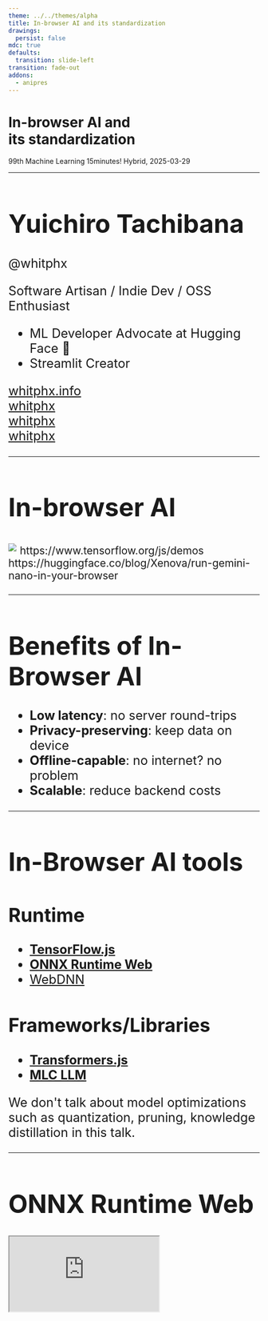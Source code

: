```yaml
---
theme: ../../themes/alpha
title: In-browser AI and its standardization
drawings:
  persist: false
mdc: true
defaults:
  transition: slide-left
transition: fade-out
addons:
  - anipres
---
```


<h1>
In-browser AI and<br />
its standardization
</h1>

99th Machine Learning 15minutes! Hybrid, 2025-03-29

---

<div class="slide">

# Yuichiro Tachibana

@whitphx

<div mt-8 v-click>
Software Artisan / Indie Dev / OSS Enthusiast
</div>

<div mt-4>

<v-clicks>

- ML Developer Advocate at <span v-mark.underline.yellow="2">Hugging Face</span> 🤗
- <span v-mark.underline.red="3">Streamlit</span> Creator

</v-clicks>

</div>

<div my-10 w-min flex="~ gap-1" items-center justify-center v-click>
  <div i-ri-user-3-line op50 ma text-xl />
  <div><a href="https://whitphx.info/" target="_blank" class="border-none! font-300">whitphx.info</a></div>
  <div i-ri-github-line op50 ma text-xl ml4/>
  <div><a href="https://github.com/whitphx" target="_blank" class="border-none! font-300">whitphx</a></div>
  <div i-ri-linkedin-line op50 ma text-xl ml4/>
  <div><a href="https://www.linkedin.com/in/whitphx/" target="_blank" class="border-none! font-300">whitphx</a></div>
  <div i-ri-twitter-x-line op50 ma text-xl ml4/>
  <div><a href="https://twitter.com/whitphx" target="_blank" class="border-none! font-300">whitphx</a></div>
</div>

</div>

<style>
.slide {
  font-size: 1.8em;
}
</style>

---

# In-browser AI

<div flex="~ row" max-h-120>

<div w="50%">

<div p-2>

<img src="https://lh3.googleusercontent.com/8lXXHoS-ibHI8hXPnU8mbqnckhXY2Gj8aHv4mE9HOxQWZzKQsGETiSao2BGsgvEBgVAFWfzYcalKA2ZHE8WS14Sw1JjwJw" />

<sub>
https://www.tensorflow.org/js/demos
</sub>

</div>

<div p-2>

<SlidevVideo src="https://media.slid.es/videos/2387029/S1X1nuCK/cleanshot_2024-12-03_at_20.mp4" autoplay controls />

</div>

</div>

<div w="50%">

<div p-2>
<SlidevVideo src="https://cdn-uploads.huggingface.co/production/uploads/61b253b7ac5ecaae3d1efe0c/LhlrHN9bLO2zV_MTgBA_5.mp4" autoplay controls />

<sub>
https://huggingface.co/blog/Xenova/run-gemini-nano-in-your-browser
</sub>
</div>

</div>

<!-- <iframe src="https://microsoft.github.io/onnxruntime-web-demo/#/yolo" w="100%" /> -->

</div>

---

# Benefits of In-Browser AI

<Transform scale="1.8">

<v-clicks>

- **Low latency**: no server round-trips
- **Privacy-preserving**: keep data on device
- **Offline-capable**: no internet? no problem
- **Scalable**: reduce backend costs

</v-clicks>

</Transform>

---

# In-Browser AI tools

<Transform scale="1.2">

## Runtime

- [**TensorFlow.js**](https://www.tensorflow.org/js)
- [**ONNX Runtime Web**](https://onnxruntime.ai/docs/tutorials/web/)
- [WebDNN](https://mil-tokyo.github.io/webdnn/ja/)

## Frameworks/Libraries

- [**Transformers.js**](https://huggingface.co/docs/transformers.js/en/index)
- [**MLC LLM**](https://llm.mlc.ai/)

</Transform>

<aside absolute bottom-10>
We don't talk about model optimizations such as quantization, pruning, knowledge distillation in this talk.
</aside>

---

# ONNX Runtime Web

<iframe src="https://onnxruntime.ai/docs/tutorials/web/" class="w-200% scale-50% origin-top-left h-100" mb="-40" />

> ONNX (Open Neural Network Exchange) is an open standard for computer vision and machine learning models.
> The ONNX standard provides a common format enabling the transfer of models between popular machine learning frameworks. It promotes interoperability between different deep learning frameworks for simple model sharing and deployment.
>
> <sub>https://viso.ai/computer-vision/onnx-explained/</sub>

---

# Transformers.js

https://huggingface.co/docs/transformers.js/en/index

- 🤗
- [Supported tasks/models](https://huggingface.co/docs/transformers.js/en/index#supported-tasksmodels)
  - 30+ tasks
  - 100+ models
- Backend: ONNX Runtime Web, WebGPU (under development)
- Examples: https://github.com/huggingface/transformers.js-examples

<div border="rounded 2 gray-300" p-2 mt-4>

### Example: Text-to-Speech

<sub>
<a href="https://huggingface.co/spaces/Xenova/text-to-speech-client">https://huggingface.co/spaces/Xenova/text-to-speech-client</a>
</sub>

```js {*}{class:'!children:text-xl'}
const synthesizer = await pipeline('text-to-speech', 'Xenova/speecht5_tts', { quantized: false });
const speaker_embeddings = 'https://huggingface.co/datasets/Xenova/transformers.js-docs/resolve/main/speaker_embeddings.bin';
const out = await synthesizer('Hello, my dog is cute', { speaker_embeddings });
```

</div>

---

# Example: Transformers.js.py + Gradio-Lite
For Python devs

<div text-xl overflow-scroll h-100>

```html {*}{class:'!children:text-lg'}
<html>
    <head>
        <script type="module" crossorigin src="https://cdn.jsdelivr.net/npm/@gradio/lite/dist/lite.js"></script>
        <link rel="stylesheet" href="https://cdn.jsdelivr.net/npm/@gradio/lite/dist/lite.css" />
    </head>
    <body>
<gradio-lite>

<gradio-requirements>
transformers_js_py
</gradio-requirements>

<gradio-file name="app.py" entrypoint>
from transformers_js_py import import_transformers_js
import gradio as gr
import numpy as np

transformers_js = await import_transformers_js("3.0.2")
pipeline = transformers_js.pipeline

synthesizer = await pipeline(
    'text-to-speech',
    'Xenova/speecht5_tts',
    { "quantized": False }
)
speaker_embeddings = 'https://huggingface.co/datasets/Xenova/transformers.js-docs/resolve/main/speaker_embeddings.bin';


async def synthesize(text):
    out = await synthesizer(text, { "speaker_embeddings": speaker_embeddings });
    audio_data_memory_view = out["audio"]
    sampling_rate = out["sampling_rate"]

    audio_data = np.frombuffer(audio_data_memory_view, dtype=np.float32)
    audio_data_16bit = (audio_data * 32767).astype(np.int16)

    return sampling_rate, audio_data_16bit


demo = gr.Interface(synthesize, "textbox", "audio")
demo.launch()
</gradio-file>

</gradio-lite>

    </body>
</html>
```

</div>

---

# Text-to-Speech app with Transformers.js + Gradio-Lite

https://huggingface.co/spaces/whitphx/gradio-lite-text-to-speech

<SlidevVideo src="https://s3.amazonaws.com/media-p.slid.es/videos/2387029/whwjCa59/cleanshot_2024-12-07_at_00.mp4" autoplay controls />

---

# Gemini Nano in Chrome

https://developer.chrome.com/docs/ai

```js {*}{class:'!children:text-xl'}
const canCreate = await window.ai.canCreateTextSession();

if (canCreate !== "no") {
  const session = await window.ai.createTextSession();

  const stream = session.promptStreaming("Write me an extra-long poem");
  for await (const chunk of stream) {
    console.log(chunk);
  }
}
```

---

# Chat app with Gemini Nano in Chrome + Gradio-Lite

https://huggingface.co/blog/whitphx/in-browser-llm-gemini-nano-gradio-lite

<SlidevVideo src="https://cdn-uploads.huggingface.co/production/uploads/63da49043b8591bd11f52dca/7i_S75sgql42Cc45pnvy5.mp4" autoplay controls />

---
layout: section
---

# Standardization

---

# Web Machine Learning Community/WG at W3C

Initiatives to standardize the in-browser AI APIs.

<div>

👉 https://webmachinelearning.github.io/community/

👉 https://www.w3.org/community/webmachinelearning/

👉 https://www.w3.org/groups/wg/webmachinelearning/

</div>

---

# Web Neural Network API (WebNN)

> A dedicated low-level API for neural network inference hardware acceleration.
>
> <sub>https://www.w3.org/TR/webnn/</sub>

---

# What WebNN standardizes

<iframe src="https://webmachinelearning.github.io/webnn-status/" w="100%" h-120 />

---

# Standardization process/participants
https://www.w3.org/groups/wg/webmachinelearning/participants/

- Participants from
  - W3C
  - Microsoft Corporation
  - Samsung Electronics Co., Ltd.
  - Google LLC
  - Intel Corporation
  - Apple Inc.
  - Alibaba Group
  - Baidu, Inc.
  - Qualcomm
  - ByteDance
  - ARM Limited
  - Mozilla Foundation
  - Centre for Inclusive Design
  - Electronics and Telecommunications Research Institute (ETRI)

---

# Incubated Task-based API

https://webmachinelearning.github.io/incubations/

### Example: Translator API

```js {*}{class:'!children:text-xl'}
const translator = await Translator.create({
  sourceLanguage: "en",
  targetLanguage: "ja"
});

const text = await translator.translate("Hello, world!");
const readableStreamOfText = await translator.translateStreaming(`
  Four score and seven years ago our fathers brought forth, upon this...
`);
```

---
clicks: 2
---

<SlidevAnipres id="tech-layers" />

---

# WebML Task-based API vs Transformers.js

<div>

### Example: Translation

<div grid="~ cols-2 gap-4">

<div>

#### WebML Task-based API

```js {1-6|*}{lines:true}
const translator = await ai.translator.create({
  sourceLanguage: "en",
  targetLanguage: "ja"
});

const text = await translator.translate("Hello, world!");
const readableStreamOfText = await translator.translateStreaming(`
  Four score and seven years ago our fathers brought forth, upon this...
`);
```

</div>

<div>

#### Transformers.js

```js {*}{lines:true}
const translator = await pipeline('translation', 'Xenova/nllb-200-distilled-600M');
const text = await translator('Hello, world!', {
  src_lang: 'en',
  tgt_lang: 'ja',
});
```

</div>

</div>

</div>

<div v-click mt-4>

### Supported models/tasks

<div grid="~ cols-2 gap-4">

<div>

#### WebML Task-based API

- Translator and Language Detector APIs
- Writing Assistance APIs
- Prompt API

</div>

<div>

#### Transformers.js

👉 [Supported tasks/models](https://huggingface.co/docs/transformers.js/en/index#supported-tasksmodels)

* 30+ tasks
* 100+ models

</div>

</div>

</div>

---

# Existing frameworks/libraries adapting to WebNN

## ONNX Runtime Web

https://onnxruntime.ai/docs/tutorials/web/ep-webnn.html

## Gemini Nano in Chrome

```js {*}{class:'!children:text-xl'}
const translator = await self.ai.translator.create({
  sourceLanguage: 'en',
  targetLanguage: 'fr',
});
await translator.translate('Where is the next bus stop, please?');
```

[They are working on standardizing the API](https://developer.chrome.com/docs/ai/translator-api#standardization)

---

# Summary

<Transform scale="1.2">

- There are several frameworks/libraries to develop in-browser AI applications.
  - Choose a right one for your purpose.
- Standardization is ongoing in W3C WebML WG.
  - Join the WG if interested in the standardization process!
    - https://www.w3.org/community/webmachinelearning/2018/10/03/call-for-participation-in-machine-learning-for-the-web-community-group/
    - https://www.w3.org/groups/wg/webmachinelearning/instructions/

</Transform>
